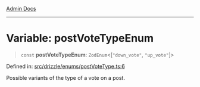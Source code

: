 [Admin Docs](/)

***

# Variable: postVoteTypeEnum

> `const` **postVoteTypeEnum**: `ZodEnum`\<\[`"down_vote"`, `"up_vote"`\]\>

Defined in: [src/drizzle/enums/postVoteType.ts:6](https://github.com/PurnenduMIshra129th/talawa-api/blob/86f70716c91247c1756c784fed3bccb85b1ded8e/src/drizzle/enums/postVoteType.ts#L6)

Possible variants of the type of a vote on a post.
